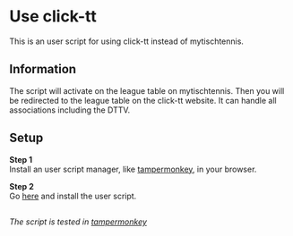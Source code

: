 # Use click-tt

This is an user script for using click-tt instead of mytischtennis.

## Information

The script will activate on the league table on mytischtennis.
Then you will be redirected to the league table on the click-tt website.
It can handle all associations including the DTTV.

## Setup

**Step 1**  
Install an user script manager, like [tampermonkey](https://www.tampermonkey.net/), in your browser.

**Step 2**  
Go [here](https://openuserjs.org/scripts/5he1d0r/use_click-tt) and install the user script.

##

*The script is tested in [tampermonkey](https://www.tampermonkey.net/)*
